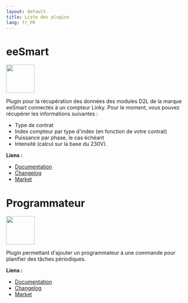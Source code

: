 ```yaml
---
layout: default
title: Liste des plugins
lang: fr_FR
---
```


# eeSmart

[<img width="77" src="https://www.jeedom.com/market/filestore/market/plugin/images/eesmart_icon.png">]({{site.baseurl}}/eeSmart/{{page.lang}})

Plugin pour la récupération des données des modules D2L de la marque eeSmart connectés à un compteur Linky.
Pour le moment, vous pouvez récupérer les informations suivantes :
* Type de contrat
* Index compteur par type d'index (en fonction de votre contrat)
* Puissance par phase, le cas échéant
* Intensité (calcul sur la base du 230V).

**Liens :**
- [Documentation]({{site.baseurl}}/eeSmart/{{page.lang}})
- [Changelog]({{site.baseurl}}/eeSmart/{{page.lang}}/changelog)
- <a href="https://www.jeedom.com/market/index.php?v=d&plugin_id=3933" target="_blank">Market</a>

# Programmateur

[<img width="77" src="https://www.jeedom.com/market/filestore/market/plugin/images/programmateur_icon.png">]({{site.baseurl}}/Programmateur/{{page.lang}})

 Plugin permettant d'ajouter un programmateur à une commande pour planifier des tâches périodiques.

**Liens :**
- [Documentation]({{site.baseurl}}/Programmateur/{{page.lang}})
- [Changelog]({{site.baseurl}}/Programmateur/{{page.lang}}/changelog)
- <a href="https://www.jeedom.com/market/index.php?v=d&plugin_id=3942" target="_blank">Market</a>
